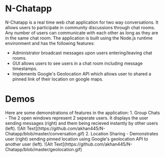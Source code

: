 # N-Chatapp

N-Chatapp is a real time web chat application for two way conversations. It allows users to participate in community discussions through chat rooms. Any number of users can communicate with each other as long as they are in the same chat room. The application is built using the Node.js runtime environment and has the following features:
- Administrator broadcast messages upon users entering/leaving chat rooms. 
- GUI allows users to see users in a chat room including message timestamps.
- Implements Google's Geolocation API which allows user to shared a pinned link of their location on google maps.
    
# Demos

<!-- You can access the live demo here: https://akhan445-node-chatapp.herokuapp.com/ --!>

Here are some demonstrations of features in the application:
1. Group Chats
    - The 2 open windows represent 2 seperate users. It displays the user sending messages (right) and them being recieved instantly by other users (left).

        ![Alt Text](https://github.com/akhan445/N-Chatapp/blob/master/conversation.gif)


2. Location Sharing
    - Demonstrates user (right) sending pinned location using Google's geolocation API to another user (left). 
    
        ![Alt Text](https://github.com/akhan445/N-Chatapp/blob/master/geolocation.gif)
